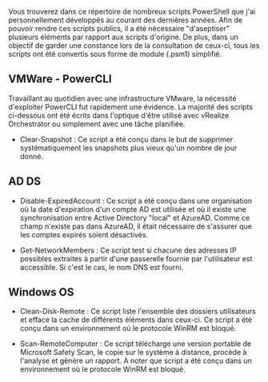 Vous trouverez dans ce répertoire de nombreux scripts PowerShell que j'ai personnellement développés au courant des dernières années. Afin de pouvoir rendre ces 
scripts publics, il a été nécessaire "d'aseptiser" plusieurs éléments par rapport aux scripts d'origine. De plus, dans un objectif de garder une constance lors 
de la consultation de ceux-ci, tous les scripts ont été convertis sous forme de module (.psm1) simplifié.


VMWare - PowerCLI
-------------
Travaillant au quotidien avec une infrastructure VMware, la nécessité d'exploiter PowerCLI fut rapidement une évidence. La majorité des scripts ci-dessous ont été 
écrits dans l'optique d'être utilisé avec vRealize Orchestrator ou simplement avec une tâche planifiée.

- Clear-Snapshot : Ce script a été conçu dans le but de supprimer systématiquement les snapshots plus vieux qu'un nombre de jour donné.

AD DS 
-------------
- Disable-ExpiredAccount : Ce script a été conçu dans une organisation où la date d'expiration d'un compte AD est utilisée et où il existe une synchronisation entre Active Directory "local" et AzureAD. Comme ce champ n'existe pas dans AzureAD, il était nécessaire de s'assurer que les comptes expirés soient désactivés.

- Get-NetworkMembers : Ce script test si chacune des adresses IP possibles extraites à partir d'une passerelle fournie par l'utilisateur est accessible. Si c'est le cas, le nom DNS est fourni. 

Windows OS
-------------
- Clean-Disk-Remote : Ce script liste l'ensemble des dossiers utilisateurs et efface la cache de différents éléments dans ceux-ci. Ce script a été conçu dans un environnement où le protocole WinRM est bloqué.

- Scan-RemoteComputer : Ce script télécharge une version portable de Microsoft Safety Scan, le copie sur le système à distance, procède à l'analyse et génère un rapport. À noter que script a été conçu dans un environnement où le protocole WinRM est bloqué. 
